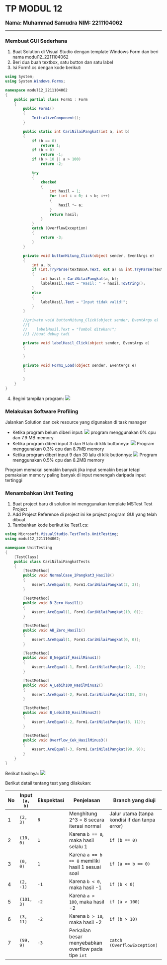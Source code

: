 # TP MODUL 12
<big> **Nama: Muhammad Samudra** </big> 
<big> **NIM: 2211104062** </big>

---

### Membuat GUI Sederhana 
1. Buat Solution di Visual Studio dengan template Windows Form dan beri nama modul12_2211104062
2. Beri dua buah textbox, satu button dan satu label
3. Isi Form1.cs dengan kode berikut:
```cs
using System;
using System.Windows.Forms;

namespace modul12_2211104062
{
    public partial class Form1 : Form
    {
        public Form1()
        {
            InitializeComponent();
        }

        public static int CariNilaiPangkat(int a, int b)
        {
            if (b == 0)
                return 1;
            if (b < 0)
                return -1;
            if (b > 10 || a > 100)
                return -2;

            try
            {
                checked
                {
                    int hasil = 1;
                    for (int i = 0; i < b; i++)
                    {
                        hasil *= a;
                    }
                    return hasil;
                }
            }
            catch (OverflowException)
            {
                return -3;
            }
        }

        private void buttonHitung_Click(object sender, EventArgs e)
        {
            int a, b;
            if (int.TryParse(textBoxA.Text, out a) && int.TryParse(textBoxB.Text, out b))
            {
                int hasil = CariNilaiPangkat(a, b);
                labelHasil.Text = "Hasil: " + hasil.ToString();
            }
            else
            {
                labelHasil.Text = "Input tidak valid!";
            }
        }

        //private void buttonHitung_Click(object sender, EventArgs e)
        //{
        //    labelHasil.Text = "Tombol ditekan!";
        //} //buat debug tadi

        private void labelHasil_Click(object sender, EventArgs e)
        {

        }

        private void Form1_Load(object sender, EventArgs e)
        {

        }
    }
}
```
4. Begini tampilan program:
![](img/gui.png)

### Melakukan Software Profiling
Jalankan Solution dan cek resource yang digunakan di task manager
- Ketika program belum diberi input:
![](img/noinput.png)
program menggunakan 0% cpu dan 7.9 MB memory
- Ketika program diberi input 3 dan 9 lalu di klik buttonnya:
![](img/midinput.png)
Program menggunakan 0.3% cpu dan 8.7MB memory
- Ketika program diberi input 9 dan 30 lalu di klik buttonnya:
![](img/highinput.png)
Program menggunakan 0.5% cpu dan 8.2MB memory

Program memakai semakin banyak jika input semakin besar tetapi pemakaian memory paling banyak di input menengah daripada input tertinggi

### Menambahkan Unit Testing
1. Buat project baru di solution ini menggunakan template MSTest Test Project
2. Add Project Reference di project ini ke project program GUI yang telah dibuat
3. Tambahkan kode berikut ke Test1.cs:
```cs
using Microsoft.VisualStudio.TestTools.UnitTesting;
using modul12_2211104062;

namespace UnitTesting
{
    [TestClass]
    public class CariNilaiPangkatTests
    {
        [TestMethod]
        public void NormalCase_2Pangkat3_Hasil8()
        {
            Assert.AreEqual(8, Form1.CariNilaiPangkat(2, 3));
        }

        [TestMethod]
        public void B_Zero_Hasil1()
        {
            Assert.AreEqual(1, Form1.CariNilaiPangkat(10, 0));
        }

        [TestMethod]
        public void AB_Zero_Hasil1()
        {
            Assert.AreEqual(1, Form1.CariNilaiPangkat(0, 0));
        }

        [TestMethod]
        public void B_Negatif_HasilMinus1()
        {
            Assert.AreEqual(-1, Form1.CariNilaiPangkat(2, -1));
        }

        [TestMethod]
        public void A_Lebih100_HasilMinus2()
        {
            Assert.AreEqual(-2, Form1.CariNilaiPangkat(101, 3));
        }

        [TestMethod]
        public void B_Lebih10_HasilMinus2()
        {
            Assert.AreEqual(-2, Form1.CariNilaiPangkat(3, 11));
        }

        [TestMethod]
        public void Overflow_Cek_HasilMinus3()
        {
            Assert.AreEqual(-3, Form1.CariNilaiPangkat(99, 9)); 
        }
    }
}
```

Berikut hasilnya:
![](img/test.png)

Berikut detail tentang test yang dilakukan:


| No | Input `(a, b)` | Ekspektasi | Penjelasan                                           | Branch yang diuji                              |
| -- | -------------- | ---------- | ---------------------------------------------------- | ---------------------------------------------- |
| 1  | `(2, 3)`       | `8`        | Menghitung 2^3 = 8 secara iterasi normal             | Jalur utama (tanpa kondisi if dan tanpa error) |
| 2  | `(10, 0)`      | `1`        | Karena `b == 0`, maka hasil selalu 1                 | `if (b == 0)`                                  |
| 3  | `(0, 0)`       | `1`        | Karena `a == b == 0` memiliki hasil 1 sesuai soal    | `if (a == b == 0)`                             |
| 4  | `(2, -1)`      | `-1`       | Karena `b < 0`, maka hasil -1                        | `if (b < 0)`                                   |
| 5  | `(101, 3)`     | `-2`       | Karena `a > 100`, maka hasil -2                      | `if (a > 100)`                                 |
| 6  | `(3, 11)`      | `-2`       | Karena `b > 10`, maka hasil -2                       | `if (b > 10)`                                  |
| 7  | `(99, 9)`      | `-3`       | Perkalian besar menyebabkan overflow pada tipe `int` | `catch (OverflowException)`                    |






